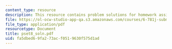 ```yaml
---
content_type: resource
description: This resource contains problem solutions for homework assignment 8.
file: https://ol-ocw-studio-app-qa.s3.amazonaws.com/courses/6-781j-submicrometer-and-nanometer-technology-spring-2006/fa5dbed69fa273acf0519630f575d1ad_pset8_soln.pdf
file_type: application/pdf
resourcetype: Document
title: pset8_soln.pdf
uid: fa5dbed6-9fa2-73ac-f051-9630f575d1ad
---
```

